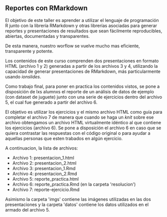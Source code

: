 ## Reportes con RMarkdown

El objetivo de este taller es aprender a utilizar el lenguaje de programación R junto con la librería RMarkdown y otras librerías asociadas para generar reportes y presentaciones de resultados que sean fácilmente reproducibles, abiertas, documentadas y transparentes. 

De esta manera, nuestro worflow se vuelve mucho mas eficiente, transparente y potente.

Los contenidos de este curso comprenden dos presentaciones en formato HTML (archivo 1 y 2) generadas a partir de los archivos 3 y 4, utilizando la capacidad de generar presentaciones de RMarkdown, más particularmente usando *ionslides*.

Como trabajo final, para poner en practica los contenidos vistos, se pone a disposición de lxs alumnxs el reporte de un análisis de datos de ejemplo (con dataset de juguete) junto con una serie de ejercicios dentro del archivo 5, el cual fue generado a partir del archivo 6.

El objetivo es utilizar los ejercicios y el mismo archivo HTML como guía para completar el archivo 7 de manera que cuando se haga un *knit* sobre ese archivo obtengamos un archivo HTML virtualmente idéntico al que contiene los ejercicios (archivo 6). Se pone a disposición el archivo 6 en caso que se quiera contrastar las respuestas con el código original o para ayudar a aquellas personas que esten trabados en algún ejercicio. 

A continuacion, la lista de archivos:

* Archivo 1: presentacion_1.html
* Archivo 2: presentacion_2.html
* Archivo 3: presentacion_1.Rmd
* Archivo 4: presentacion_2.Rmd
* Archivo 5: reporte_practica.html
* Archivo 6: reporte_practica.Rmd (en la carpeta 'resolucion')
* Archivo 7: reporte-ejercicio.Rmd

Asimismo la carpeta 'imgs' contiene las imágenes utilizadas en las dos presentaciones y la carpeta 'datos' contiene los datos utilizados en el armado del archivo 5. 
